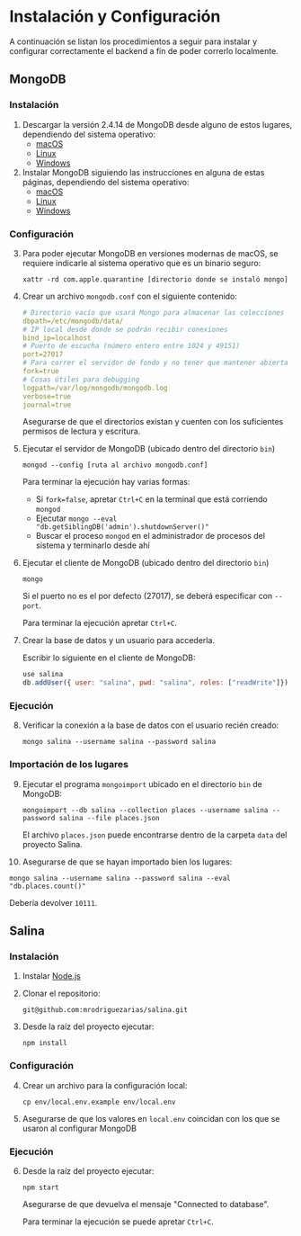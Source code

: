 # Instalación y Configuración

A continuación se listan los procedimientos a seguir para instalar y configurar correctamente el backend a fin de poder correrlo localmente.

## MongoDB

### Instalación

1. Descargar la versión 2.4.14 de MongoDB desde alguno de estos lugares, dependiendo del sistema operativo:
   - [macOS](https://www.mongodb.org/dl/osx)
   - [Linux](https://www.mongodb.org/dl/linux)
   - [Windows](https://www.mongodb.org/dl/win32)
2. Instalar MongoDB siguiendo las instrucciones en alguna de estas páginas, dependiendo del sistema operativo:
   - [macOS](https://docs.mongodb.com/v2.4/tutorial/install-mongodb-on-os-x/)
   - [Linux](https://docs.mongodb.com/v2.4/administration/install-on-linux/)
   - [Windows](https://docs.mongodb.com/v2.4/tutorial/install-mongodb-on-windows/)

### Configuración

3. Para poder ejecutar MongoDB en versiones modernas de macOS, se requiere indicarle al sistema operativo que es un binario seguro:

   `xattr -rd com.apple.quarantine [directorio donde se instaló mongo]`

4. Crear un archivo `mongodb.conf` con el siguiente contenido:
   ```yaml
   # Directorio vacío que usará Mongo para almacenar las colecciones
   dbpath=/etc/mongodb/data/
   # IP local desde donde se podrán recibir conexiones
   bind_ip=localhost
   # Puerto de escucha (número entero entre 1024 y 49151)
   port=27017
   # Para correr el servidor de fondo y no tener que mantener abierta la ventana de la terminal
   fork=true
   # Cosas útiles para debugging
   logpath=/var/log/mongodb/mongodb.log
   verbose=true
   journal=true
   ```
   Asegurarse de que el directorios existan y cuenten con los suficientes permisos de lectura y escritura.
5. Ejecutar el servidor de MongoDB (ubicado dentro del directorio `bin`)

   `mongod --config [ruta al archivo mongodb.conf]`

   Para terminar la ejecución hay varias formas:

   - Si `fork=false`, apretar `Ctrl+C` en la terminal que está corriendo `mongod`
   - Ejecutar `mongo --eval "db.getSiblingDB('admin').shutdownServer()"`
   - Buscar el proceso `mongod` en el administrador de procesos del sistema y terminarlo desde ahí

6. Ejecutar el cliente de MongoDB (ubicado dentro del directorio `bin`)

   `mongo`

   Si el puerto no es el por defecto (27017), se deberá especificar con `--port`.

   Para terminar la ejecución apretar `Ctrl+C`.

7. Crear la base de datos y un usuario para accederla.

   Escribir lo siguiente en el cliente de MongoDB:

   ```javascript
   use salina
   db.addUser({ user: "salina", pwd: "salina", roles: ["readWrite"]})
   ```

### Ejecución

8. Verificar la conexión a la base de datos con el usuario recién creado:

   `mongo salina --username salina --password salina`

### Importación de los lugares

9. Ejecutar el programa `mongoimport` ubicado en el directorio `bin` de MongoDB:

   `mongoimport --db salina --collection places --username salina --password salina --file places.json`

   El archivo `places.json` puede encontrarse dentro de la carpeta `data` del proyecto Salina.

10. Asegurarse de que se hayan importado bien los lugares:

`mongo salina --username salina --password salina --eval "db.places.count()"`

Debería devolver `10111`.

## Salina

### Instalación

1. Instalar [Node.js](https://nodejs.org/en/)
2. Clonar el repositorio:

   `git@github.com:mrodriguezarias/salina.git`

3. Desde la raíz del proyecto ejecutar:

   `npm install`

### Configuración

4. Crear un archivo para la configuración local:

   `cp env/local.env.example env/local.env`

5. Asegurarse de que los valores en `local.env` coincidan con los que se usaron al configurar MongoDB

### Ejecución

6. Desde la raíz del proyecto ejecutar:

   `npm start`

   Asegurarse de que devuelva el mensaje "Connected to database".

   Para terminar la ejecución se puede apretar `Ctrl+C`.
